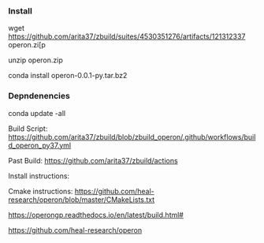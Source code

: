 

### Install

wget   https://github.com/arita37/zbuild/suites/4530351276/artifacts/121312337    operon.zi[p

unzip operon.zip


conda install operon-0.0.1-py.tar.bz2


### Depndenencies
conda update -all






Build Script:
https://github.com/arita37/zbuild/blob/zbuild_operon/.github/workflows/build_operon_py37.yml



Past Build:
https://github.com/arita37/zbuild/actions





Install instructions:

Cmake instructions:
https://github.com/heal-research/operon/blob/master/CMakeLists.txt




https://operongp.readthedocs.io/en/latest/build.html#


https://github.com/heal-research/operon



